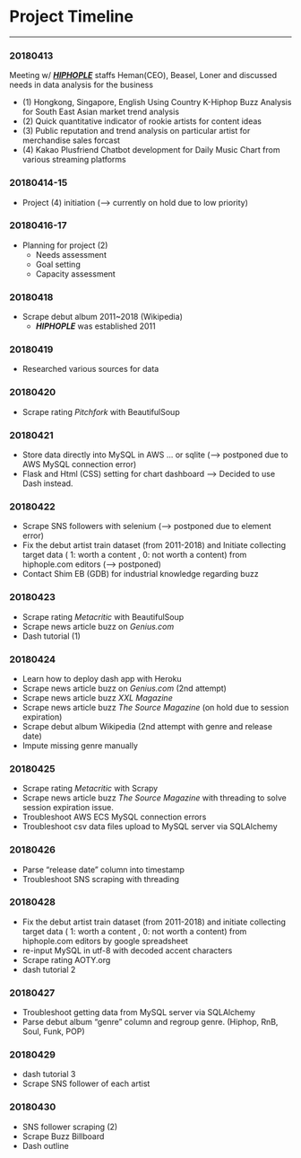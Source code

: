 # Project Timeline

* * * *

### 20180413
Meeting w/ [**_HIPHOPLE_**](www.hiphople.com) staffs Heman(CEO), Beasel, Loner and discussed needs in data analysis for the business
- (1) Hongkong, Singapore, English Using Country K-Hiphop Buzz Analysis for South East Asian market trend analysis
- (2) Quick quantitative indicator of rookie artists for content ideas
- (3) Public reputation and trend analysis on particular artist for merchandise sales forcast
- (4) Kakao Plusfriend Chatbot development for Daily Music Chart from various streaming platforms


### 20180414-15
- Project (4) initiation (—> currently on hold due to low priority)


### 20180416-17
- Planning for project (2)
  - Needs assessment
  - Goal setting
  - Capacity assessment

### 20180418
- Scrape debut album 2011~2018 (Wikipedia)
  - **_HIPHOPLE_** was established 2011

### 20180419
- Researched various sources for data

### 20180420
- Scrape rating _Pitchfork_ with BeautifulSoup

### 20180421
- Store data directly into MySQL in AWS ... or sqlite (—> postponed due to AWS MySQL connection error)
- Flask and Html (CSS) setting for chart dashboard —> Decided to use Dash instead.


### 20180422
- Scrape SNS followers with selenium (—> postponed due to element error)
- Fix the debut artist train dataset (from 2011-2018) and Initiate collecting target data ( 1: worth a content , 0: not worth a content) from hiphople.com editors (—> postponed)
- Contact Shim EB (GDB) for industrial knowledge regarding buzz


### 20180423
- Scrape rating _Metacritic_ with BeautifulSoup
- Scrape news article buzz on _Genius.com_
- Dash tutorial (1)


### 20180424
- Learn how to deploy dash app with Heroku
- Scrape news article buzz on _Genius.com_ (2nd attempt)
- Scrape news article buzz _XXL Magazine_
- Scrape news article buzz _The Source Magazine_ (on hold due to session expiration)
- Scrape debut album Wikipedia (2nd attempt with genre and release date)
- Impute missing genre manually


### 20180425
- Scrape rating _Metacritic_ with Scrapy
- Scrape news article buzz _The Source Magazine_ with threading to solve session expiration issue.
- Troubleshoot AWS ECS MySQL connection errors
- Troubleshoot csv data files upload to MySQL server via SQLAlchemy


### 20180426
- Parse “release date” column into timestamp
- Troubleshoot SNS scraping with threading


### 20180428
- Fix the debut artist train dataset (from 2011-2018) and initiate collecting target data ( 1: worth a content , 0: not worth a content) from hiphople.com editors by google spreadsheet
- re-input MySQL in utf-8 with decoded accent characters
- Scrape rating AOTY.org
- dash tutorial 2


### 20180427
- Troubleshoot getting data from MySQL server via SQLAlchemy
- Parse debut album “genre” column and regroup genre. (Hiphop, RnB, Soul, Funk, POP)


### 20180429
- dash tutorial 3
- Scrape SNS follower of each artist


### 20180430
- SNS follower scraping (2)
- Scrape Buzz Billboard
- Dash outline
